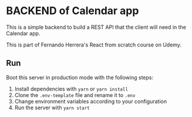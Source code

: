 # BACKEND of Calendar app

This is a simple backend to build a REST API that the client will need in the Calendar app.

This is part of Fernando Herrera's React from scratch course on Udemy.

## Run

Boot this server in production mode with the following steps:

1. Install dependencies with `yarn` or `yarn install`
2. Clone the `.env-template` file and rename it to `.env`
3. Change environment variables according to your configuration
4. Run the server with `yarn start`
